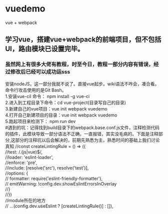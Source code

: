 # vuedemo
vue + webpack
## 学习vue，搭建vue+webpack的前端项目，但不包括UI，路由模块已设置完毕。
###   虽然网上有很多大佬有教程，时至今日，教程一部分内容有错误，经过修改后已经可以成功运sss
安装nodeJS，这一部分我就不说了。直接vue起步。wiki语法不咋会，凑合看。命令行攻击使用的是Git Bash。  
  1.安装vue-cil 命令： npm install -g vue-ci          
  2.进入到工程目录下命令：cd  vue-project(目录写自己的目录)    
  3.新建自己的vue项目：vue init webpack vuedemo    
  4.打开自己新建项目的目录：vue init webpack vuedemo    
  5.跑起项目来检测下： npm run dev    
#遇到的坑：记得找到build目录下的webpack.base.conf.js文件，注释检测代码的插件，此模块导致一部分语法不正确，一直报错，其实没毛病的。下面是注释部分,这部分的注释坑以后会解决的，前期先熟悉为主，熟悉时间的基础上我们讨论真知
//const createLintingRule = () => ({      
//test: /\.(js|vue)$/,   
//loader: 'eslint-loader',  
//enforce: 'pre',  
//include: [resolve('src'), resolve('test')],  
//options: {  
//  formatter: require('eslint-friendly-formatter'),  
//  emitWarning: !config.dev.showEslintErrorsInOverlay  
//}  
//})  
//module所在的地方  
//   ...(config.dev.useEslint ? [createLintingRule()] : []),  
